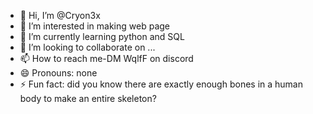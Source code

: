 - 👋 Hi, I’m @Cryon3x
- 👀 I’m interested in making web page
- 🌱 I’m currently learning python and SQL
- 💞️ I’m looking to collaborate on ...
- 📫 How to reach me-DM  WqlfF on discord
- 😄 Pronouns: none
- ⚡ Fun fact: did you know there are exactly enough bones in a human body to make an entire skeleton?

<!---
Cryon3x/Cryon3x is a ✨ special ✨ repository because its `README.md` (this file) appears on your GitHub profile.
You can click the Preview link to take a look at your changes.
--->
